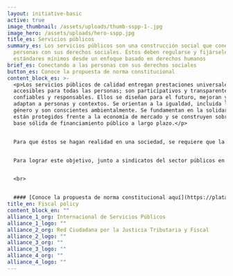 ```yaml
---
layout: initiative-basic
active: true
image_thumbnail: /assets/uploads/thumb-sspp-1-.jpg
image_hero: /assets/uploads/hero-sspp.jpg
title_es: Servicios públicos
summary_es: Los servicios públicos son una construcción social que conecta a las
  personas con sus derechos sociales. Éstos deben regularse y fijárseles
  estándares mínimos desde un enfoque basado en derechos humanos
brief_es: Conectando a las personas con sus derechos sociales
button_es: Conoce la propuesta de norma constitucional
content_block_es: >-
  <p>Los servicios públicos de calidad entregan prestaciones universales y
  accesibles para todas las personas; son participativos y transparentes,
  confiables y responsables. Ellos se diseñan para el futuro, mejoran y se
  adaptan a personas y contextos. Se orientan a la igualdad, incluida la de
  género y son conscientes ambientalmente. Se fundamentan en la solidaridad,
  están protegidos frente a la economía de mercado y se construyen sobre una
  base sólida de financiamiento público a largo plazo.</p>


  Para que éstos se hagan realidad en una sociedad, se requiere que la Constitución establezca explícitamente la obligación del Estado de prestar servicios públicos universales y de calidad. Esto implica el <em>reconocimiento de los servicios públicos como la puerta que conecta a las personas con sus derechos humanos y les permite acceder a ellos en la práctica</em>. Asimismo, la Constitución debe reconocer que los servicios públicos son la base de una sociedad justa y sostenible, permitiendo su adaptación y ampliación según el contexto social y protegiéndolos frente a la mercantilización. Por último, la regulación de los servicios públicos debería fijar un marco general de comprensión de su finalidad que permita que la práctica jurídica vaya dotándole de significado, al mismo tiempo que debiera identificar algunos ejemplos de áreas de especial interés, tales como la salud, la educación, la seguridad social y el agua, entre otros.


  Para lograr este objetivo, junto a sindicatos del sector públicos en Chile y organizaciones de la sociedad civil, levantamos una iniciativa popular de norma de cara al proceso constituyente.


  <br>


  #### [Conoce la propuesta de norma constitucional aquí](https://plataforma.chileconvencion.cl/m/iniciativa_popular/detalle?id=18202)
title_en: Fiscal policy
content_block_en: ""
alliance_1_org: Internacional de Servicios Públicos
alliance_1_logo: ""
alliance_2_org: Red Ciudadana por la Justicia Tributaria y Fiscal
alliance_2_logo: ""
alliance_3_org: ""
alliance_3_logo: ""
alliance_4_org: ""
alliance_4_logo: ""
---
```

